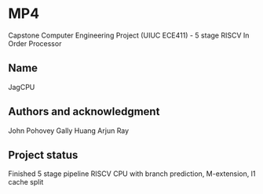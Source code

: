 # MP4
Capstone Computer Engineering Project (UIUC ECE411) - 5 stage RISCV In Order Processor

## Name
JagCPU 

## Authors and acknowledgment
John Pohovey
Gally Huang 
Arjun Ray

## Project status
Finished 5 stage pipeline RISCV CPU with branch prediction, M-extension, l1 cache split
